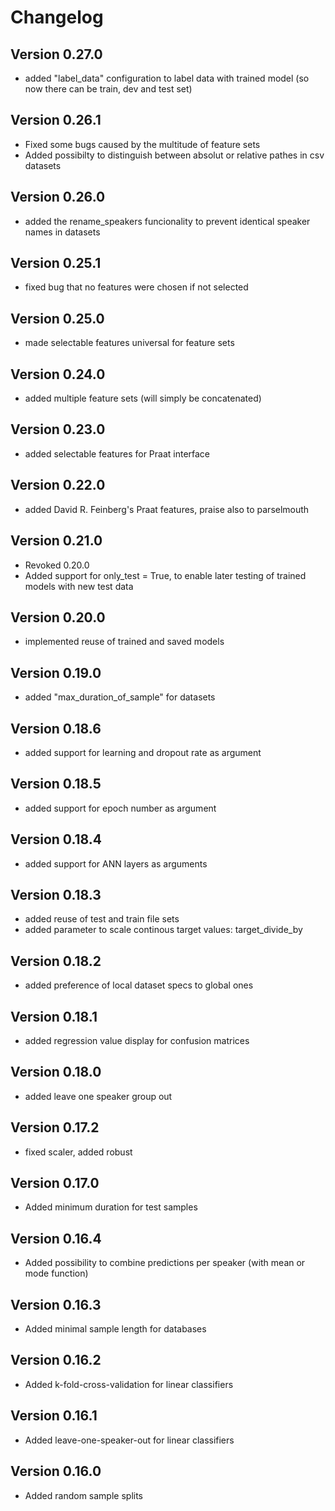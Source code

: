 Changelog
=========

Version 0.27.0
-------------
* added "label_data" configuration to label data with trained model (so now there can be train, dev and test set)

Version 0.26.1
-------------
* Fixed some bugs caused by the multitude of feature sets
* Added possibilty to distinguish between absolut or relative pathes in csv datasets

Version 0.26.0
-------------
* added the rename_speakers funcionality to prevent identical speaker names in datasets

Version 0.25.1
-------------
* fixed bug that no features were chosen if not selected

Version 0.25.0
-------------
* made selectable features universal for feature sets

Version 0.24.0
-------------
* added multiple feature sets (will simply be concatenated)

Version 0.23.0
-------------
* added selectable features for Praat interface

Version 0.22.0
-------------
* added David R. Feinberg's Praat features, praise also to parselmouth

Version 0.21.0
-------------

* Revoked 0.20.0
* Added support for only_test = True, to enable later testing of trained models with new test data

Version 0.20.0
-------------

* implemented reuse of trained and saved models

Version 0.19.0
-------------

* added "max_duration_of_sample" for datasets


Version 0.18.6
-------------

* added support for learning and dropout rate as argument


Version 0.18.5
-------------

* added support for epoch number as argument
  
Version 0.18.4
-------------

* added support for ANN layers as arguments

Version 0.18.3
-------------

* added reuse of test and train file sets
* added parameter to scale continous target values: target_divide_by


Version 0.18.2
-------------

* added preference of local dataset specs to global ones
  
Version 0.18.1
-------------

* added regression value display for confusion matrices

Version 0.18.0
-------------

* added leave one speaker group out

Version 0.17.2
-------------

* fixed scaler, added robust



Version 0.17.0
-------------

* Added minimum duration for test samples


Version 0.16.4
-------------

* Added possibility to combine predictions per speaker (with mean or mode function)

Version 0.16.3
-------------

* Added minimal sample length for databases


Version 0.16.2
-------------

* Added k-fold-cross-validation for linear classifiers

Version 0.16.1
-------------

* Added leave-one-speaker-out for linear classifiers


Version 0.16.0
-------------

* Added random sample splits


